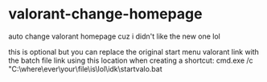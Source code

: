 # valorant-change-homepage
auto change valorant homepage cuz i didn't like the new one lol

this is optional but you can replace the original start menu valorant link with the batch file link using this location when creating a shortcut:
cmd.exe /c "C:\where\ever\your\file\is\lol\idk\startvalo.bat
